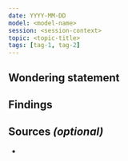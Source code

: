 ```yaml
---
date: YYYY-MM-DD
model: <model-name>
session: <session-context>
topic: <topic-title>
tags: [tag-1, tag-2]
---
```


## Wondering statement

<briefly state the question or curiosity>

## Findings

<summarize key points as bullet items or paragraphs>

## Sources _(optional)_

- <source or note>
